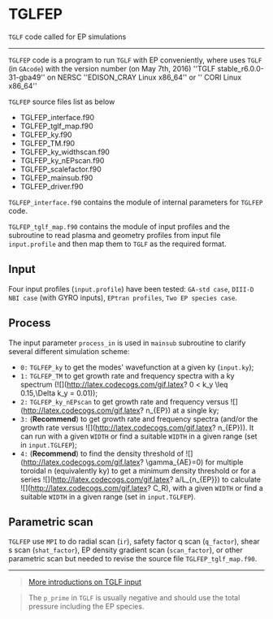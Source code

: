 # TGLFEP
`TGLF` code called for EP simulations

---

`TGLFEP` code is a program 
to run `TGLF` with EP conveniently, 
where uses `TGLF` (in `GAcode`) 
with the version number 
(on May 7th, 2016) 
''TGLF stable\_r6.0.0-31-gba49'' 
on NERSC ''EDISON\_CRAY Linux x86\_64'' 
or '' CORI Linux x86\_64''

`TGLFEP` source files list as below
* TGLFEP_interface.f90
* TGLFEP_tglf_map.f90
* TGLFEP_ky.f90
* TGLFEP_TM.f90
* TGLFEP_ky_widthscan.f90
* TGLFEP_ky_nEPscan.f90
* TGLFEP_scalefactor.f90
* TGLFEP_mainsub.f90
* TGLFEP_driver.f90

`TGLFEP_interface.f90` contains 
the module of internal parameters
for `TGLFEP` code.

`TGLFEP_tglf_map.f90` contains 
the module of input profiles 
and the subroutine to
read plasma and geometry profiles
from input file `input.profile`
and then map them to `TGLF` 
as the required format.

## Input
Four input profiles (`input.profile`) have been tested: 
`GA-std case`, 
`DIII-D NBI case` (with GYRO inputs), 
`EPtran profiles`,
`Two EP species case`.

## Process
The input parameter `process_in` is
used in `mainsub` subroutine 
to clarify several different simulation scheme:
* `0:` `TGLFEP_ky` to get the modes' wavefunction 
at a given ky (`input.ky`);
* `1:` `TGLFEP_TM` to get growth rate and frequency spectra 
with a ky spectrum 
(![](http://latex.codecogs.com/gif.latex? 0 < k_y \\leq 0.15,\\Delta k_y = 0.01));
* `2:` `TGLFEP_ky_nEPscan` to get growth rate and frequency 
versus ![](http://latex.codecogs.com/gif.latex? n_{EP}) 
at a single ky;
* `3:` (**Recommend**) to get growth rate and frequency spectra 
(and/or the growth rate versus ![](http://latex.codecogs.com/gif.latex? n_{EP})). 
It can run with a given `WIDTH` 
or find a suitable `WIDTH` in a given range 
(set in `input.TGLFEP`);
* `4:` (**Recommend**) to find the density threshold of 
![](http://latex.codecogs.com/gif.latex? \\gamma_{AE}=0) 
for multiple toroidal n (equivalently ky) 
to get a minimum density threshold 
or for a series ![](http://latex.codecogs.com/gif.latex? a/L_{n_{EP}}) 
to calculate ![](http://latex.codecogs.com/gif.latex? C_R), 
with a given `WIDTH` 
or find a suitable `WIDTH` in a given range 
(set in `input.TGLFEP`).

## Parametric scan
`TGLFEP` use `MPI` to do
radial scan (`ir`), 
safety factor q scan (`q_factor`), 
shear s scan (`shat_factor`), 
EP density gradient scan (`scan_factor`), 
or other parametric scan 
but needed to revise the source file `TGLFEP_tglf_map.f90`.

---

> [More introductions on TGLF input](https://fusion.gat.com/theory/Tglfinput)

> The `p_prime` in `TGLF` is usually negative and should use the total pressure including the EP species.
